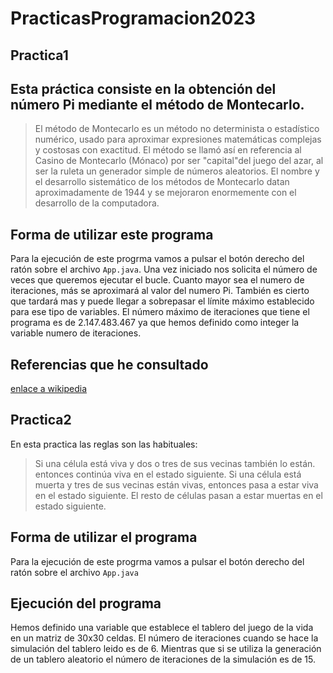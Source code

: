 # PracticasProgramacion2023

## Practica1
## Esta práctica consiste en la obtención del número Pi mediante el método de Montecarlo.
> El método de Montecarlo es un método no determinista o estadístico numérico, usado para aproximar expresiones matemáticas complejas y costosas con exactitud. El método se llamó así en referencia al Casino de Montecarlo (Mónaco) por ser "capital"del juego del azar, al ser la ruleta un generador simple de números aleatorios. El nombre y el desarrollo sistemático de los métodos de Montecarlo datan aproximadamente de 1944 y se mejoraron enormemente con el desarrollo de la computadora.

## Forma de utilizar este programa 
Para la ejecución de este progrma vamos a pulsar el botón derecho del ratón sobre el archivo `App.java`. Una vez iniciado nos solicita el número de veces que queremos ejecutar el bucle. Cuanto mayor sea el numero de iteraciones, más se aproximará al valor del numero Pi. También es cierto que tardará mas y puede llegar a sobrepasar el límite máximo establecido para ese tipo de variables.
El número máximo de iteraciones que tiene el programa es de 2.147.483.467 ya que hemos definido como integer la variable numero de iteraciones.

## Referencias que he consultado
[enlace a wikipedia](https://es.wikipedia.org/wiki/M%C3%A9todo_de_Montecarlo)

## Practica2
En esta practica las reglas son las habituales:
> Si una célula está viva y dos o tres de sus vecinas también lo están. entonces continúa viva en el estado siguiente.
> Si una célula está muerta y tres de sus vecinas están vivas, entonces pasa a estar viva en el estado siguiente.
> El resto de células pasan a estar muertas en el estado siguiente.

## Forma de utilizar el programa
Para la ejecución de este progrma vamos a pulsar el botón derecho del ratón sobre el archivo `App.java`

## Ejecución del programa
Hemos definido una variable que establece el tablero del juego de la vida en un matriz de 30x30 celdas.
El número de iteraciones cuando se hace la simulación del tablero leido es de 6.
Mientras que si se utiliza la generación de un tablero aleatorio el número de iteraciones de la simulación es de 15.
